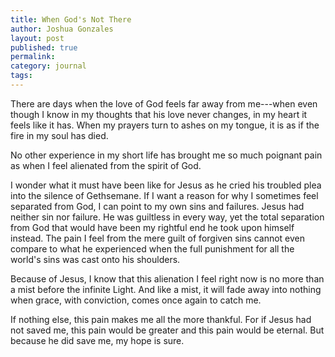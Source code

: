 ```yaml
---
title: When God's Not There
author: Joshua Gonzales
layout: post
published: true
permalink: 
category: journal
tags: 
---
```

There are days when the love of God feels far away from me---when even though I know in my thoughts that his love never changes, in my heart it feels like it has. When my prayers turn to ashes on my tongue, it is as if the fire in my soul has died.

No other experience in my short life has brought me so much poignant pain as when I feel alienated from the spirit of God.

I wonder what it must have been like for Jesus as he cried his troubled plea into the silence of Gethsemane. If I want a reason for why I sometimes feel separated from God, I can point to my own sins and failures. Jesus had neither sin nor failure. He was guiltless in every way, yet the total separation from God that would have been my rightful end he took upon himself instead. The pain I feel from the mere guilt of forgiven sins cannot even compare to what he experienced when the full punishment for all the world's sins was cast onto his shoulders.

Because of Jesus, I know that this alienation I feel right now is no more than a mist before the infinite Light. And like a mist, it will fade away into nothing when grace, with conviction, comes once again to catch me.

If nothing else, this pain makes me all the more thankful. For if Jesus had not saved me, this pain would be greater and this pain would be eternal. But because he did save me, my hope is sure.